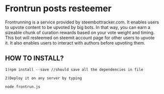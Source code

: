 ﻿# Frontrun posts resteemer

Frontrunning is a service provided by steembottracker.com. It enables users to upvote content to be upvoted by big bots. In that way, you can
earn a sizeable chunk of curation rewards based on your vote weight and timing. This bot will resteemed on steemit account page for other users
to upvote it. It also enables users to interact with authors before upvoting them.

## HOW TO INSTALL?

```1)npm install --save //should save all the dependencies in file```

```2)Deploy it on any server by typing```

  ```node frontrun.js```
  



